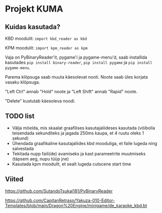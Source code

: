 # Projekt KUMA
## Kuidas kasutada?
KBD moodulit:
`import kbd_reader as kbd`

KPM moodulit:
`import kpm_reader as kpm`

Vaja on PyBinaryReader'it, pygame'i ja pygame-menu'd, saab installida kasutades `pip install binary-reader`, `pip install pygame` ja `pip install pygame-menu`.

Parema klõpsuga saab muuta käesolevat nooti. Noote saab üles korjata vasaku klõpsuga.

"Left Ctrl" annab "Hold" noote ja "Left Shift" annab "Rapid" noote.

"Delete" kustutab käesoleva noodi.

## TODO list
* Välja mõelda, mis skaalat graafilises kasutajaliideses kasutada (võibolla teisendada sekunditeks ja jagada 250ms kaupa, et 4 ruutu oleks 1 sekund)
* Ühendada graafikaline kasutajaliides kbd mooduliga, et faile lugeda ning salvestada
* Tekitada nupp faili(de) avamiseks ja kast parameetrite muutmiseks (täpsem aeg, nupu tüüp jne)
* Kasutada kpm moodulit, et sealt lugeda cutscene start time

## Viited
https://github.com/SutandoTsukai181/PyBinaryReader

https://github.com/CapitanRetraso/Yakuza-010-Editor-Templates/blob/main/Dragon%20Engine/minigame/de_karaoke_kbd.bt

